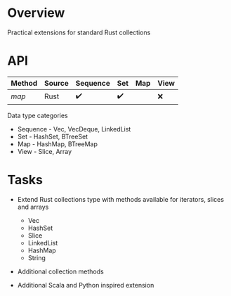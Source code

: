 # Overview

Practical extensions for standard Rust collections


# API

| Method | Source | Sequence | Set | Map | View |
|--------| ------ | -------- | --- | --- | ---- |
| *map*  | Rust | :heavy_check_mark: | :heavy_check_mark: |  | :x: |

Data type categories
- Sequence - Vec, VecDeque, LinkedList
- Set - HashSet, BTreeSet
- Map - HashMap, BTreeMap
- View - Slice, Array

# Tasks

- Extend Rust collections type with methods available for iterators, slices and arrays
  - Vec
  - HashSet
  - Slice
  - LinkedList
  - HashMap
  - String


- Additional collection methods


- Additional Scala and Python inspired extension
